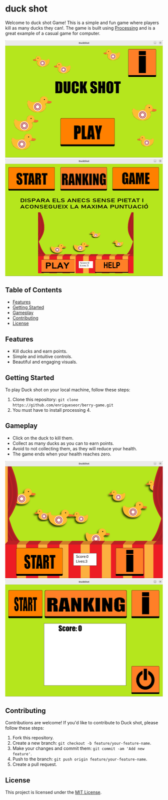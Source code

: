 # duck shot

Welcome to duck shot Game! This is a simple and fun game where players kill as many ducks they can!. The game is built using [Processing](https://processing.org/) and is a great example of a casual game for computer.

![screenPlay](images/screenPlay.png)
![screenHelp](images/screenHelp.png)

## Table of Contents

- [Features](#features)
- [Getting Started](#getting-started)
- [Gameplay](#gameplay)
- [Contributing](#contributing)
- [License](#license)

## Features

- Kill ducks and earn points.
- Simple and intuitive controls.
- Beautiful and engaging visuals.

## Getting Started

To play Duck shot on your local machine, follow these steps:

1. Clone this repository: `git clone https://github.com/enriqueseor/berry-game.git`
2. You must have to install processing 4.

## Gameplay

- Click on the duck to kill them.
- Collect as many ducks as you can to earn points.
- Avoid to not collecting them, as they will reduce your health.
- The game ends when your health reaches zero.

![screenGame](images/screenGame.png)
![screenRank](images/screenRank.png)

## Contributing

Contributions are welcome! If you'd like to contribute to Duck shot, please follow these steps:

1. Fork this repository.
2. Create a new branch: `git checkout -b feature/your-feature-name`.
3. Make your changes and commit them: `git commit -am 'Add new feature'`.
4. Push to the branch: `git push origin feature/your-feature-name`.
5. Create a pull request.

## License

This project is licensed under the [MIT License](LICENSE).
